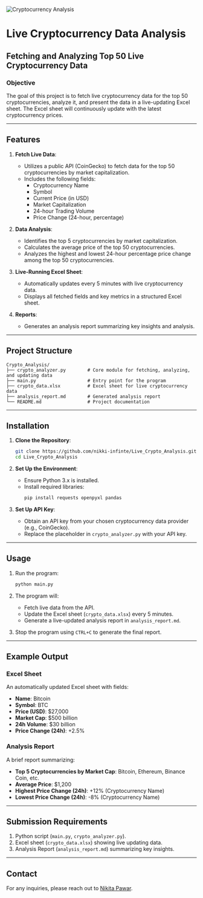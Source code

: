 ![Cryptocurrency Analysis](https://worldoverviewers.com/wp-content/uploads/2023/05/648c2fcb49582300010a17a7_Fundamental-Analysis-in-Crypto-Trading-1600-900.png)


# Live Cryptocurrency Data Analysis

## Fetching and Analyzing Top 50 Live Cryptocurrency Data

### Objective
The goal of this project is to fetch live cryptocurrency data for the top 50 cryptocurrencies, analyze it, and present the data in a live-updating Excel sheet. The Excel sheet will continuously update with the latest cryptocurrency prices.

---

## Features
1. **Fetch Live Data**:
   - Utilizes a public API (CoinGecko) to fetch data for the top 50 cryptocurrencies by market capitalization.
   - Includes the following fields:
     - Cryptocurrency Name
     - Symbol
     - Current Price (in USD)
     - Market Capitalization
     - 24-hour Trading Volume
     - Price Change (24-hour, percentage)

2. **Data Analysis**:
   - Identifies the top 5 cryptocurrencies by market capitalization.
   - Calculates the average price of the top 50 cryptocurrencies.
   - Analyzes the highest and lowest 24-hour percentage price change among the top 50 cryptocurrencies.

3. **Live-Running Excel Sheet**:
   - Automatically updates every 5 minutes with live cryptocurrency data.
   - Displays all fetched fields and key metrics in a structured Excel sheet.

4. **Reports**:
   - Generates an analysis report summarizing key insights and analysis.

---

## Project Structure
```
Crypto_Analysis/
├── crypto_analyzer.py        # Core module for fetching, analyzing, and updating data
├── main.py                   # Entry point for the program
├── crypto_data.xlsx          # Excel sheet for live cryptocurrency data
├── analysis_report.md        # Generated analysis report
└── README.md                 # Project documentation
```

---

## Installation

1. **Clone the Repository**:
   ```bash
   git clone https://github.com/nikki-infinte/Live_Crypto_Analysis.git
   cd Live_Crypto_Analysis
   ```

2. **Set Up the Environment**:
   - Ensure Python 3.x is installed.
   - Install required libraries:
     ```bash
     pip install requests openpyxl pandas
     ```

3. **Set Up API Key**:
   - Obtain an API key from your chosen cryptocurrency data provider (e.g., CoinGecko).
   - Replace the placeholder in `crypto_analyzer.py` with your API key.

---

## Usage

1. Run the program:
   ```bash
   python main.py
   ```

2. The program will:
   - Fetch live data from the API.
   - Update the Excel sheet (`crypto_data.xlsx`) every 5 minutes.
   - Generate a live-updated analysis report in `analysis_report.md`.

3. Stop the program using `CTRL+C` to generate the final report.

---

## Example Output

### Excel Sheet
An automatically updated Excel sheet with fields:
- **Name**: Bitcoin
- **Symbol**: BTC
- **Price (USD)**: $27,000
- **Market Cap**: $500 billion
- **24h Volume**: $30 billion
- **Price Change (24h)**: +2.5%

### Analysis Report
A brief report summarizing:
- **Top 5 Cryptocurrencies by Market Cap**: Bitcoin, Ethereum, Binance Coin, etc.
- **Average Price**: $1,200
- **Highest Price Change (24h)**: +12% (Cryptocurrency Name)
- **Lowest Price Change (24h)**: -8% (Cryptocurrency Name)

---

## Submission Requirements

1. Python script (`main.py`, `crypto_analyzer.py`).
2. Excel sheet (`crypto_data.xlsx`) showing live updating data.
3. Analysis Report (`analysis_report.md`) summarizing key insights.

---



## Contact
For any inquiries, please reach out to [Nikita Pawar](mailto:nikki@example.com).

